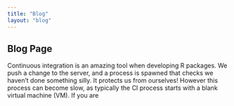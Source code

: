 ```yaml
---
title: "Blog"
layout: "blog"
---
```


## Blog Page

Continuous integration is an amazing tool when developing R packages. We push a change to the server, and a process is spawned that checks we haven’t done something silly. It protects us from ourselves! However this process can become slow, as typically the CI process starts with a blank virtual machine (VM). If you are

